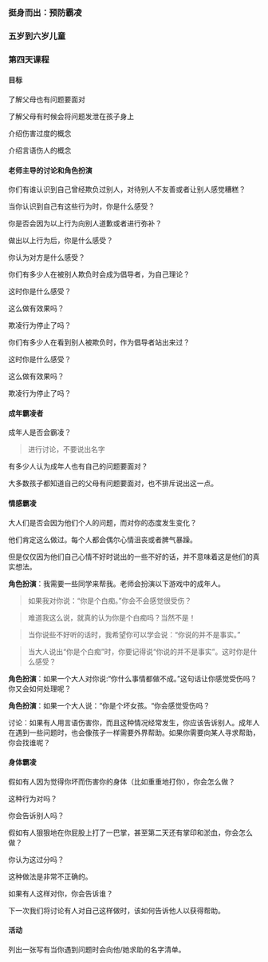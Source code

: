 ### 挺身而出：预防霸凌

### 五岁到六岁儿童

### 第四天课程

#### 目标

了解父母也有问题要面对

了解父母有时候会将问题发泄在孩子身上

介绍伤害过度的概念

介绍言语伤人的概念

#### 老师主导的讨论和角色扮演

你们有谁认识到自己曾经欺负过别人，对待别人不友善或者让别人感觉糟糕？

当你认识到自己有这些行为时，你是什么感受？

你是否会因为以上行为向别人道歉或者进行弥补？

做出以上行为后，你是什么感受？

你认为对方是什么感受？

你们有多少人在被别人欺负时会成为倡导者，为自己理论？

这时你是什么感受？

这么做有效果吗？

欺凌行为停止了吗？

你们有多少人在看到别人被欺负时，作为倡导者站出来过？

这时你是什么感受？

这么做有效果吗？

欺凌行为停止了吗？

#### 成年霸凌者

成年人是否会霸凌？

> 进行讨论，不要说出名字

有多少人认为成年人也有自己的问题要面对？

大多数孩子都知道自己的父母有问题要面对，也不排斥说出这一点。

#### 情感霸凌

大人们是否会因为他们个人的问题，而对你的态度发生变化？

他们肯定这么做过。每个人都会偶尔心情沮丧或者脾气暴躁。

但是仅仅因为他们自己心情不好时说出的一些不好的话，并不意味着这是他们的真实想法。

**角色扮演**：我需要一些同学来帮我。老师会扮演以下游戏中的成年人。

> 如果我对你说：“你是个白痴。”你会不会感觉很受伤？

> 难道我这么说，就真的认为你是个白痴吗？当然不是！

> 当你说些不好听的话时，我希望你可以学会说：“你说的并不是事实。”

> 当大人说出“你是个白痴”时，你要记得说“你说的并不是事实”。这时你是什么感受？

**角色扮演**：如果一个大人对你说:“你什么事情都做不成。”这句话让你感觉受伤吗？你又会如何处理呢？

**角色扮演**：如果一个大人说：“你是个坏女孩。“你会感觉受伤吗？

讨论：如果有人用言语伤害你，而且这种情况经常发生，你应该告诉别人。成年人在遇到一些问题时，也会像孩子一样需要外界帮助。如果你需要向某人寻求帮助，你会找谁呢？

#### 身体霸凌

假如有人因为觉得你坏而伤害你的身体（比如重重地打你），你会怎么做？

这种行为对吗？

你会告诉别人吗？

假如有人狠狠地在你屁股上打了一巴掌，甚至第二天还有掌印和淤血，你会怎么做？

你认为这过分吗？

这种做法是非常不正确的。

如果有人这样对你，你会告诉谁？

下一次我们将讨论有人对自己这样做时，该如何告诉他人以获得帮助。

#### 活动

列出一张写有当你遇到问题时会向他/她求助的名字清单。
